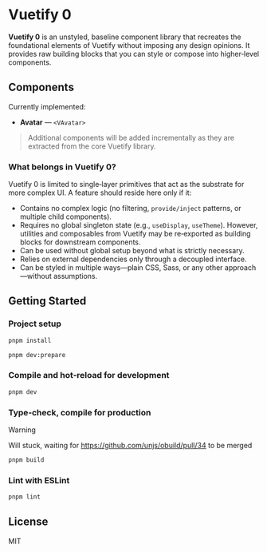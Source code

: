 # Vuetify 0

**Vuetify 0** is an unstyled, baseline component library that recreates the foundational elements of Vuetify without imposing any design opinions. It provides raw building blocks that you can style or compose into higher‑level components.

## Components

Currently implemented:

* **Avatar** — `<VAvatar>`

> Additional components will be added incrementally as they are extracted from the core Vuetify library.

### What belongs in Vuetify 0?

Vuetify 0 is limited to single‑layer primitives that act as the substrate for more complex UI. A feature should reside here only if it:

* Contains no complex logic (no filtering, `provide/inject` patterns, or multiple child components).
* Requires no global singleton state (e.g., `useDisplay`, `useTheme`). However, utilities and composables from Vuetify may be re‑exported as building blocks for downstream components.
* Can be used without global setup beyond what is strictly necessary.
* Relies on external dependencies only through a decoupled interface.
* Can be styled in multiple ways—plain CSS, Sass, or any other approach—without assumptions.

## Getting Started

### Project setup

```sh
pnpm install

pnpm dev:prepare
```

### Compile and hot‑reload for development

```sh
pnpm dev
```

### Type‑check, compile for production

> [!WARNING]
> Will stuck, waiting for https://github.com/unjs/obuild/pull/34 to be merged

```sh
pnpm build
```

### Lint with ESLint

```sh
pnpm lint
```

## License

MIT
